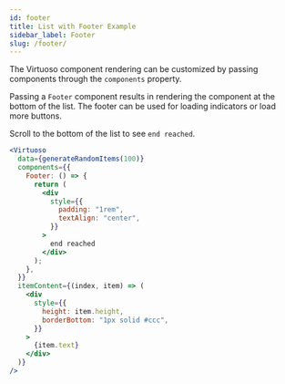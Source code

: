 ```yaml
---
id: footer
title: List with Footer Example
sidebar_label: Footer
slug: /footer/
---
```


The Virtuoso component rendering can be customized by passing components through the `components` property.

Passing a `Footer` component results in rendering the component at the bottom of the list.
The footer can be used for loading indicators or load more buttons.

Scroll to the bottom of the list to see `end reached`.

```jsx live
<Virtuoso
  data={generateRandomItems(100)}
  components={{
    Footer: () => {
      return (
        <div
          style={{
            padding: "1rem",
            textAlign: "center",
          }}
        >
          end reached
        </div>
      );
    },
  }}
  itemContent={(index, item) => (
    <div
      style={{
        height: item.height,
        borderBottom: "1px solid #ccc",
      }}
    >
      {item.text}
    </div>
  )}
/>
```
